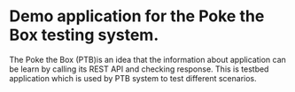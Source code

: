 # Demo application for the Poke the Box testing system.

The Poke the Box (PTB)is an idea that the information about application can be learn by calling its REST API and
checking response.
This is testbed application which is used by PTB system to test different scenarios.